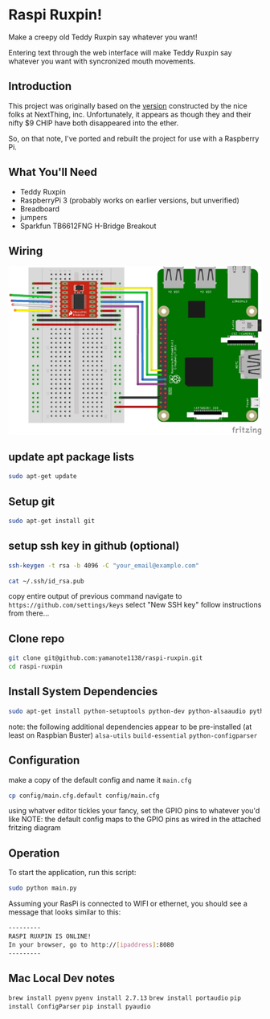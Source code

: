 # Raspi Ruxpin!

Make a creepy old Teddy Ruxpin say whatever you want!

Entering text through the web interface will make Teddy Ruxpin say whatever you want with syncronized mouth movements.

## Introduction

This project was originally based on the [version](https://www.hackster.io/chip/c-h-i-p-py-ruxpin-5f02f1) constructed by the nice folks at NextThing, inc. Unfortunately, it appears as though they and their nifty $9 CHIP have both disappeared into the ether.

So, on that note, I've ported and rebuilt the project for use with a Raspberry Pi.


## What You'll Need
- Teddy Ruxpin
- RaspberryPi 3 (probably works on earlier versions, but unverified)
- Breadboard
- jumpers
- Sparkfun TB6612FNG H-Bridge Breakout

## Wiring
![Fritzing](fritzing.png)

## update apt package lists
```sh
sudo apt-get update
```

## Setup git
```sh
sudo apt-get install git
```

## setup ssh key in github (optional)
```sh
ssh-keygen -t rsa -b 4096 -C "your_email@example.com"
```
```sh
cat ~/.ssh/id_rsa.pub
```
copy entire output of previous command
navigate to `https://github.com/settings/keys`
select "New SSH key"
follow instructions from there...

## Clone repo
```sh
git clone git@github.com:yamanote1138/raspi-ruxpin.git
cd raspi-ruxpin
```

## Install System Dependencies
```sh
sudo apt-get install python-setuptools python-dev python-alsaaudio python-pyaudio python-numpy python-bottle espeak
```
note: the following additional dependencies appear to be pre-installed (at least on Raspbian Buster)
`alsa-utils`
`build-essential`
`python-configparser`

## Configuration
make a copy of the default config and name it `main.cfg`
```sh
cp config/main.cfg.default config/main.cfg
```

using whatver editor tickles your fancy, set the GPIO pins to whatever you'd like
NOTE: the default config maps to the GPIO pins as wired in the attached fritzing diagram

## Operation
To start the application, run this script:

```sh
sudo python main.py
```

Assuming your RasPi is connected to WIFI or ethernet, you should see a message that looks similar to this:

```sh
---------
RASPI RUXPIN IS ONLINE!
In your browser, go to http://[ipaddress]:8080
---------
```

## Mac Local Dev notes
`brew install pyenv`
`pyenv install 2.7.13`
`brew install portaudio`
`pip install ConfigParser`
`pip install pyaudio`

